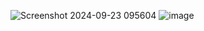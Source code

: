 ![Screenshot 2024-09-23 095604](https://github.com/user-attachments/assets/5c53ee3c-05aa-4f5c-8a1d-c853428cd9fc)
![image](https://github.com/user-attachments/assets/02fc8faa-3e11-494b-b250-a93448e18662)
